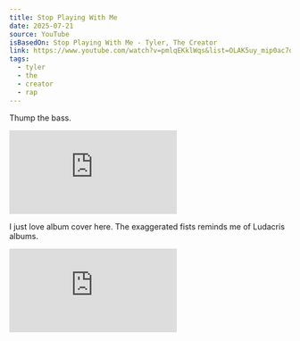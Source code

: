 ```yaml
---
title: Stop Playing With Me
date: 2025-07-21
source: YouTube
isBasedOn: Stop Playing With Me - Tyler, The Creator
link: https://www.youtube.com/watch?v=pmlqEKklWqs&list=OLAK5uy_mip0ac7q4MTI7HeDbYSG8ew0JMT7TsGlY&index=5
tags:
  - tyler
  - the
  - creator
  - rap
---
```

Thump the bass.

<div class="embed-container">
<iframe src="https://www.youtube.com/embed/pmlqEKklWqs?si=_oUP8SdWrf5JstWk" title="YouTube video player" frameborder="0" allow="accelerometer; autoplay; clipboard-write; encrypted-media; gyroscope; picture-in-picture; web-share" referrerpolicy="strict-origin-when-cross-origin" allowfullscreen></iframe>
</div>

I just love album cover here. The exaggerated fists reminds me of Ludacris albums.

<div class="embed-container">
<iframe src="https://www.youtube.com/embed/IGXS45Gp8jA?si=QAe8kkZltFCA157k" title="YouTube video player" frameborder="0" allow="accelerometer; autoplay; clipboard-write; encrypted-media; gyroscope; picture-in-picture; web-share" referrerpolicy="strict-origin-when-cross-origin" allowfullscreen></iframe>
</div>
